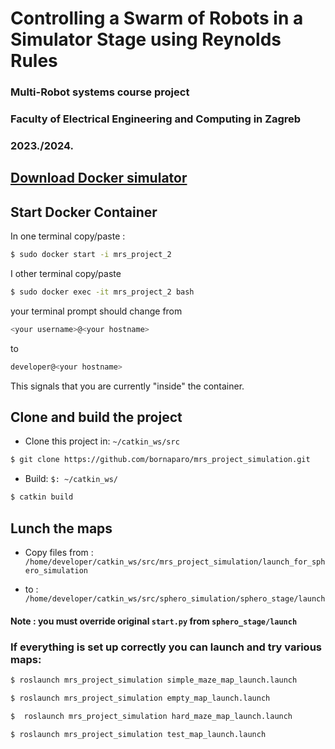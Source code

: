 # Controlling a Swarm of Robots in a Simulator Stage using Reynolds Rules

### Multi-Robot systems course project

### Faculty of Electrical Engineering and Computing in Zagreb

### 2023./2024.

## [Download Docker simulator](https://github.com/larics/mrs_course)

## Start Docker Container

In one terminal copy/paste :
```sh
$ sudo docker start -i mrs_project_2
```

I other terminal copy/paste
```sh
$ sudo docker exec -it mrs_project_2 bash
```

your terminal prompt should change from
```bash
<your username>@<your hostname>
```
to
```bash
developer@<your hostname>
```
This signals that you are currently "inside" the container.

## Clone and build the project

- Clone this project in: `~/catkin_ws/src`

```sh
$ git clone https://github.com/bornaparo/mrs_project_simulation.git
```

- Build: `$: ~/catkin_ws/`
```sh
$ catkin build
```

## Lunch the maps

- Copy files from : `/home/developer/catkin_ws/src/mrs_project_simulation/launch_for_sphero_simulation`

- to : `/home/developer/catkin_ws/src/sphero_simulation/sphero_stage/launch`

#### Note : you must override original `start.py` from `sphero_stage/launch`

### If everything is set up correctly you can launch and try various maps:

```sh
$ roslaunch mrs_project_simulation simple_maze_map_launch.launch
```
```sh
$ roslaunch mrs_project_simulation empty_map_launch.launch
```
```sh
$  roslaunch mrs_project_simulation hard_maze_map_launch.launch 
```
```sh
$ roslaunch mrs_project_simulation test_map_launch.launch
```
